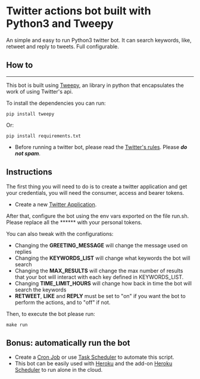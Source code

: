# Twitter actions bot built with Python3 and Tweepy
An simple and easy to run Python3 twitter bot. It can search keywords, like, retweet and reply to tweets. Full configurable.

## How to
----------

This bot is built using [Tweepy](http://www.tweepy.org/), an library in python that encapsulates the work of using Twitter's api.

To install the dependencies you can run:

`pip install tweepy`

Or:

`pip install requirements.txt`

* Before running a twitter bot, please read the [Twitter's rules](https://support.twitter.com/articles/76915). Please ***do not spam***. 

Instructions
----------
The first thing you will need to do is to create a twitter application and get your credentials, you will need the consumer, access and bearer tokens. 

* Create a new [Twitter Application](https://apps.twitter.com/app/new). 

After that, configure the bot using the env vars exported on the file run.sh. Please replace all the ****** with your personal tokens.

You can also tweak with the configurations:
- Changing the **GREETING_MESSAGE** will change the message used on replies
- Changing the **KEYWORDS_LIST** will change what keywords the bot will search
- Changing the **MAX_RESULTS** will change the max number of results that your bot will interact with each key defined in KEYWORDS_LIST.
- Changing **TIME_LIMIT_HOURS** will change how back in time the bot will search the keywords
- **RETWEET**, **LIKE** and **REPLY** must be set to "on" if you want the bot to perform the actions, and to "off" if not.

Then, to execute the bot please run:

`make run`

Bonus: automatically run the bot 
----------
* Create a [Cron Job](https://code.tutsplus.com/tutorials/scheduling-tasks-with-cron-jobs--net-8800) or use [Task Scheduler](https://technet.microsoft.com/en-us/library/cc748993(v=ws.11).aspx) to automate this script.
* This bot can be easily used with [Heroku](https://www.heroku.com) and the add-on [Heroku Scheduler](https://www.youtube.com/watch?v=QeTGN47WtOE) to run alone in the cloud.
